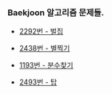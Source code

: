 ### Baekjoon 알고리즘 문제들.

- [2292번 - 벌집](https://www.acmicpc.net/problem/2292)

- [2438번 - 별찍기](https://www.acmicpc.net/problem/2438)

- [1193번 - 분수찾기](https://www.acmicpc.net/problem/1193)

- [2493번 - 탑](https://www.acmicpc.net/problem/2493)